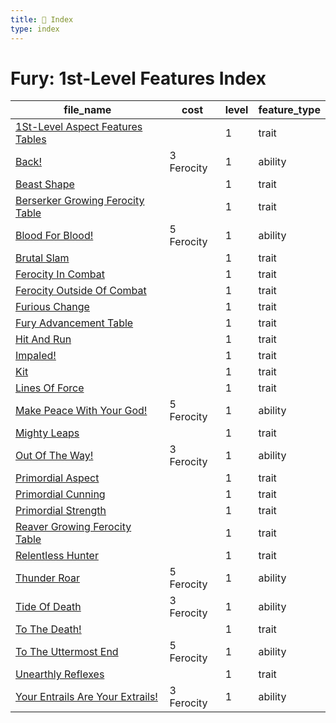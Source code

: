 ```yaml
---
title: 📑 Index
type: index
---
```


# Fury: 1st-Level Features Index

| file_name                                                                         | cost       | level | feature_type |
| --------------------------------------------------------------------------------- | ---------- | ----- | ------------ |
| [1St-Level Aspect Features Tables](../1St-Level%20Aspect%20Features%20Tables)     |            | 1     | trait        |
| [Back!](../Back%21)                                                               | 3 Ferocity | 1     | ability      |
| [Beast Shape](../Beast%20Shape)                                                   |            | 1     | trait        |
| [Berserker Growing Ferocity Table](../Berserker%20Growing%20Ferocity%20Table)     |            | 1     | trait        |
| [Blood For Blood!](../Blood%20For%20Blood%21)                                     | 5 Ferocity | 1     | ability      |
| [Brutal Slam](../Brutal%20Slam)                                                   |            | 1     | trait        |
| [Ferocity In Combat](../Ferocity%20In%20Combat)                                   |            | 1     | trait        |
| [Ferocity Outside Of Combat](../Ferocity%20Outside%20Of%20Combat)                 |            | 1     | trait        |
| [Furious Change](../Furious%20Change)                                             |            | 1     | trait        |
| [Fury Advancement Table](../Fury%20Advancement%20Table)                           |            | 1     | trait        |
| [Hit And Run](../Hit%20And%20Run)                                                 |            | 1     | trait        |
| [Impaled!](../Impaled%21)                                                         |            | 1     | trait        |
| [Kit](../Kit)                                                                     |            | 1     | trait        |
| [Lines Of Force](../Lines%20Of%20Force)                                           |            | 1     | trait        |
| [Make Peace With Your God!](../Make%20Peace%20With%20Your%20God%21)               | 5 Ferocity | 1     | ability      |
| [Mighty Leaps](../Mighty%20Leaps)                                                 |            | 1     | trait        |
| [Out Of The Way!](../Out%20Of%20The%20Way%21)                                     | 3 Ferocity | 1     | ability      |
| [Primordial Aspect](../Primordial%20Aspect)                                       |            | 1     | trait        |
| [Primordial Cunning](../Primordial%20Cunning)                                     |            | 1     | trait        |
| [Primordial Strength](../Primordial%20Strength)                                   |            | 1     | trait        |
| [Reaver Growing Ferocity Table](../Reaver%20Growing%20Ferocity%20Table)           |            | 1     | trait        |
| [Relentless Hunter](../Relentless%20Hunter)                                       |            | 1     | trait        |
| [Thunder Roar](../Thunder%20Roar)                                                 | 5 Ferocity | 1     | ability      |
| [Tide Of Death](../Tide%20Of%20Death)                                             | 3 Ferocity | 1     | ability      |
| [To The Death!](../To%20The%20Death%21)                                           |            | 1     | trait        |
| [To The Uttermost End](../To%20The%20Uttermost%20End)                             | 5 Ferocity | 1     | ability      |
| [Unearthly Reflexes](../Unearthly%20Reflexes)                                     |            | 1     | trait        |
| [Your Entrails Are Your Extrails!](../Your%20Entrails%20Are%20Your%20Extrails%21) | 3 Ferocity | 1     | ability      |
